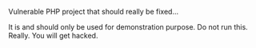 Vulnerable PHP project that should really be fixed...

It is and should only be used for demonstration purpose. Do not run this. Really. You will get hacked.